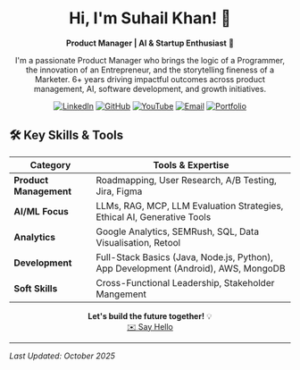 <div align="center">

# Hi, I'm Suhail Khan! 👋

**Product Manager | AI & Startup Enthusiast** 🚀

I'm a passionate Product Manager who brings the logic of a Programmer, the innovation of an Entrepreneur, and the storytelling fineness of a Marketer. 
                    6+ years driving impactful outcomes across product management, AI, software development, and growth initiatives.

[![LinkedIn](https://img.shields.io/badge/LinkedIn-0077B5?style=for-the-badge&logo=linkedin&logoColor=white)]([https://www.linkedin.com/in/suhailkhan/](https://www.linkedin.com/in/iam-suhail))
[![GitHub](https://img.shields.io/badge/GitHub-100000?style=for-the-badge&logo=github&logoColor=white)]([https://github.com/yourusername](https://github.com/im-suhailkhan))
[![YouTube](https://img.shields.io/badge/YouTube-FF0000?style=for-the-badge&logo=youtube&logoColor=white)]([https://www.youtube.com/yourchannel](https://www.youtube.com/@suhail.insights))
[![Email](https://img.shields.io/badge/Email-D14836?style=for-the-badge&logo=gmail&logoColor=white)](mailto:suhailk@tepper.cmu.edu)
[![Portfolio](https://img.shields.io/badge/Portfolio-000000?style=for-the-badge&logo=react&logoColor=white)](https://bizzbucket.co/suhail-khans-portfolio/)

</div>

## 🛠 Key Skills & Tools

| Category          | Tools & Expertise |
|-------------------|-------------------|
| **Product Management** | Roadmapping, User Research, A/B Testing, Jira, Figma |
| **AI/ML Focus**   | LLMs, RAG, MCP, LLM Evaluation Strategies, Ethical AI, Generative Tools |
| **Analytics**     | Google Analytics, SEMRush, SQL, Data Visualisation, Retool |
| **Development**   | Full-Stack Basics (Java, Node.js, Python), App Development (Android), AWS, MongoDB |
| **Soft Skills**   | Cross-Functional Leadership, Stakeholder Mangement |

<div align="center">

**Let's build the future together!** 💡  
[✉️ Say Hello](mailto:suhailk@tepper.cmu.edu) 

</div>

---

*Last Updated: October 2025* 

